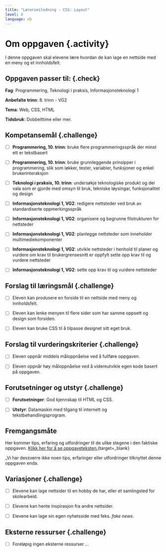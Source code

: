 ```yaml
---
title: "Lærerveiledning - CSS: Layout"
level: 4
language: nb
---
```


# Om oppgaven {.activity}
I denne oppgaven skal elevene lære hvordan de kan lage en nettside med en meny og et innholdsfelt.


## Oppgaven passer til: {.check}
 __Fag__: Programmering, Teknologi i praksis, Informasjonsteknologi 1

__Anbefalte trinn__: 8. trinn - VG2

__Tema__: Web, CSS, HTML

__Tidsbruk__: Dobbelttime eller mer.


## Kompetansemål {.challenge}

- [ ]  __Programmering, 10. trinn__: bruke flere programmeringsspråk der minst ett er tekstbasert

- [ ]  __Programmering, 10. trinn__: bruke grunnleggende prinsipper i programmering, slik som løkker, tester, variabler, funksjoner og enkel brukerinteraksjon

- [ ]  __Teknologi i praksis, 10. trinn__: undersøkje teknologiske produkt og dei vala som er gjorde med omsyn til bruk, tekniske løysingar, funksjonalitet og design

- [ ] __Informasjonsteknologi 1, VG2__: redigere nettsteder ved bruk av standardiserte oppmerkingsspråk

- [ ] __Informasjonsteknologi 1, VG2__: organisere og begrunne filstrukturen for nettsteder

- [ ] __Informasjonsteknologi 1, VG2__: planlegge nettsteder som inneholder multimediekomponenter

- [ ] __Informasjonsteknologi 1, VG2__: utvikle nettsteder i henhold til planer og vurdere om krav til brukergrensesnitt er oppfylt
sette opp krav til og vurdere nettsteder

- [ ] __Informasjonsteknologi 1, VG2__: sette opp krav til og vurdere nettsteder

## Forslag til læringsmål {.challenge}

- [ ] Eleven kan produsere en forside til en nettside med meny og innholdsfelt.
- [ ] Eleven kan lenke menyen til flere sider som har samme oppsett og design som forsiden.
- [ ] Eleven kan bruke CSS til å tilpasse designet sitt eget bruk.


## Forslag til vurderingskriterier {.challenge}

- [ ] Eleven oppnår middels måloppnåelse ved å fullføre oppgaven.
- [ ] Eleven oppnår høy måloppnåelse ved å videreutvikle egen kode basert på oppgaven.


## Forutsetninger og utstyr {.challenge}
- [ ]  __Forutsetninger__: God kjennskap til HTML og CSS.

- [ ]  __Utstyr__: Datamaskin med tilgang til internett og tekstbehandlingsprogram.


## Fremgangsmåte
Her kommer tips, erfaring og utfordringer til de ulike stegene i den faktiske oppgaven. [Klikk her for å se oppgaveteksten.](../layout/layout.html){target=_blank}


_Vi har dessverre ikke noen tips, erfaringer eller utfordringer tilknyttet denne oppgaven enda.

## Variasjoner {.challenge}
- [ ]  Elevene kan lage nettsider til en hobby de har, eller et samlingsted for skolearbeid.
- [ ] Elevene kan hente inspirasjon fra andre nettsider.
- [ ] Elevene kan lage sin egen nyhetsside med feks. _fake news_.


## Eksterne ressurser {.challenge}
- [ ] Foreløpig ingen eksterne ressurser ...
